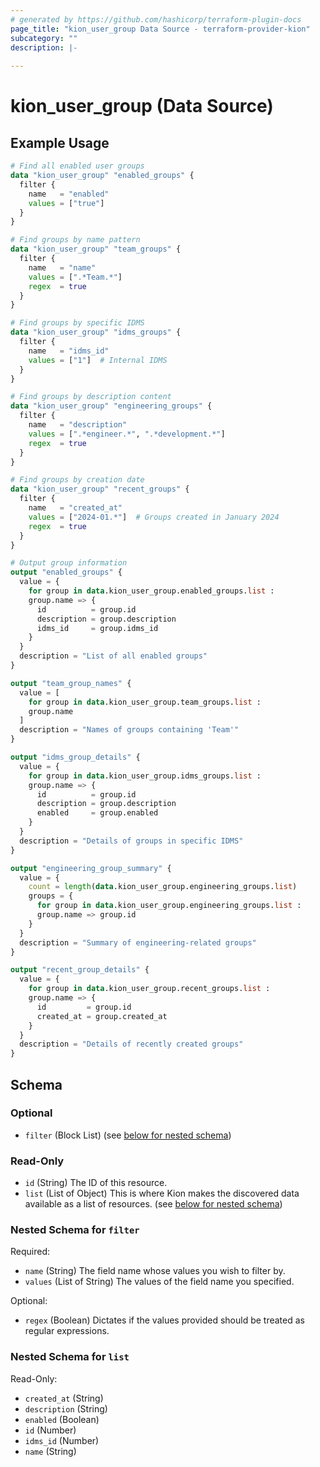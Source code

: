 ```yaml
---
# generated by https://github.com/hashicorp/terraform-plugin-docs
page_title: "kion_user_group Data Source - terraform-provider-kion"
subcategory: ""
description: |-
  
---
```


# kion_user_group (Data Source)



## Example Usage

```terraform
# Find all enabled user groups
data "kion_user_group" "enabled_groups" {
  filter {
    name   = "enabled"
    values = ["true"]
  }
}

# Find groups by name pattern
data "kion_user_group" "team_groups" {
  filter {
    name   = "name"
    values = [".*Team.*"]
    regex  = true
  }
}

# Find groups by specific IDMS
data "kion_user_group" "idms_groups" {
  filter {
    name   = "idms_id"
    values = ["1"]  # Internal IDMS
  }
}

# Find groups by description content
data "kion_user_group" "engineering_groups" {
  filter {
    name   = "description"
    values = [".*engineer.*", ".*development.*"]
    regex  = true
  }
}

# Find groups by creation date
data "kion_user_group" "recent_groups" {
  filter {
    name   = "created_at"
    values = ["2024-01.*"]  # Groups created in January 2024
    regex  = true
  }
}

# Output group information
output "enabled_groups" {
  value = {
    for group in data.kion_user_group.enabled_groups.list :
    group.name => {
      id          = group.id
      description = group.description
      idms_id     = group.idms_id
    }
  }
  description = "List of all enabled groups"
}

output "team_group_names" {
  value = [
    for group in data.kion_user_group.team_groups.list :
    group.name
  ]
  description = "Names of groups containing 'Team'"
}

output "idms_group_details" {
  value = {
    for group in data.kion_user_group.idms_groups.list :
    group.name => {
      id          = group.id
      description = group.description
      enabled     = group.enabled
    }
  }
  description = "Details of groups in specific IDMS"
}

output "engineering_group_summary" {
  value = {
    count = length(data.kion_user_group.engineering_groups.list)
    groups = {
      for group in data.kion_user_group.engineering_groups.list :
      group.name => group.id
    }
  }
  description = "Summary of engineering-related groups"
}

output "recent_group_details" {
  value = {
    for group in data.kion_user_group.recent_groups.list :
    group.name => {
      id         = group.id
      created_at = group.created_at
    }
  }
  description = "Details of recently created groups"
}
```

<!-- schema generated by tfplugindocs -->
## Schema

### Optional

- `filter` (Block List) (see [below for nested schema](#nestedblock--filter))

### Read-Only

- `id` (String) The ID of this resource.
- `list` (List of Object) This is where Kion makes the discovered data available as a list of resources. (see [below for nested schema](#nestedatt--list))

<a id="nestedblock--filter"></a>
### Nested Schema for `filter`

Required:

- `name` (String) The field name whose values you wish to filter by.
- `values` (List of String) The values of the field name you specified.

Optional:

- `regex` (Boolean) Dictates if the values provided should be treated as regular expressions.


<a id="nestedatt--list"></a>
### Nested Schema for `list`

Read-Only:

- `created_at` (String)
- `description` (String)
- `enabled` (Boolean)
- `id` (Number)
- `idms_id` (Number)
- `name` (String)
